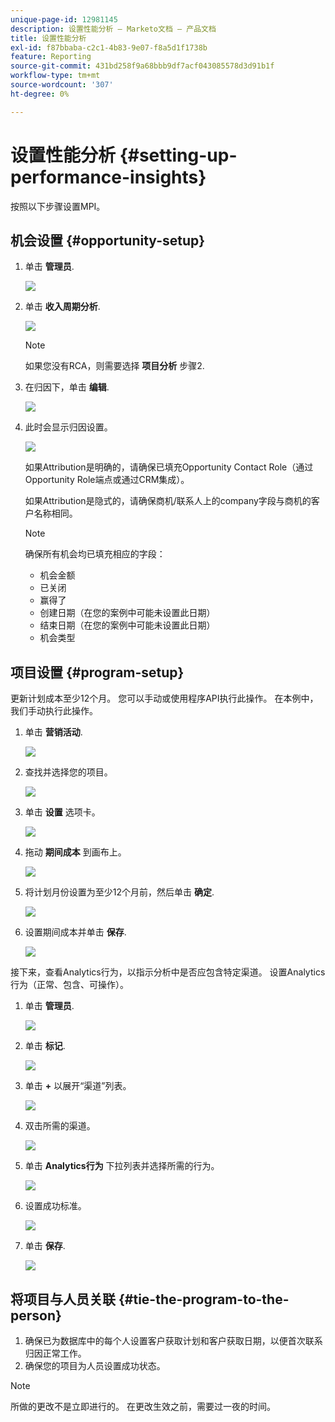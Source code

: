 ```yaml
---
unique-page-id: 12981145
description: 设置性能分析 — Marketo文档 — 产品文档
title: 设置性能分析
exl-id: f87bbaba-c2c1-4b83-9e07-f8a5d1f1738b
feature: Reporting
source-git-commit: 431bd258f9a68bbb9df7acf043085578d3d91b1f
workflow-type: tm+mt
source-wordcount: '307'
ht-degree: 0%

---
```


# 设置性能分析 {#setting-up-performance-insights}

按照以下步骤设置MPI。

## 机会设置 {#opportunity-setup}

1. 单击 **管理员**.

   ![](assets/admin.png)

1. 单击 **收入周期分析**.

   ![](assets/two-2.png)

   >[!NOTE]
   >
   >如果您没有RCA，则需要选择 **项目分析** 步骤2.

1. 在归因下，单击 **编辑**.

   ![](assets/three-1.png)

1. 此时会显示归因设置。

   ![](assets/four-2.png)

   如果Attribution是明确的，请确保已填充Opportunity Contact Role（通过Opportunity Role端点或通过CRM集成）。

   如果Attribution是隐式的，请确保商机/联系人上的company字段与商机的客户名称相同。

   >[!NOTE]
   >
   >确保所有机会均已填充相应的字段：
   >
   >* 机会金额
   >* 已关闭
   >* 赢得了
   >* 创建日期（在您的案例中可能未设置此日期）
   >* 结束日期（在您的案例中可能未设置此日期）
   >* 机会类型

## 项目设置 {#program-setup}

更新计划成本至少12个月。 您可以手动或使用程序API执行此操作。 在本例中，我们手动执行此操作。

1. 单击 **营销活动**.

   ![](assets/ma.png)

1. 查找并选择您的项目。

   ![](assets/select-program.png)

1. 单击 **设置** 选项卡。

   ![](assets/setup-tab.png)

1. 拖动 **期间成本** 到画布上。

   ![](assets/period-cost.png)

1. 将计划月份设置为至少12个月前，然后单击 **确定**.

   ![](assets/set-period.png)

1. 设置期间成本并单击 **保存**.

   ![](assets/set-cost.png)

接下来，查看Analytics行为，以指示分析中是否应包含特定渠道。 设置Analytics行为（正常、包含、可操作）。

1. 单击 **管理员**.

   ![](assets/admin.png)

1. 单击 **标记**.

   ![](assets/tags.png)

1. 单击 **+** 以展开“渠道”列表。

   ![](assets/channel.png)

1. 双击所需的渠道。

   ![](assets/channel-click.png)

1. 单击 **Analytics行为** 下拉列表并选择所需的行为。

   ![](assets/edit-channel.png)

1. 设置成功标准。

   ![](assets/success.png)

1. 单击 **保存**.

   ![](assets/save.png)

## 将项目与人员关联 {#tie-the-program-to-the-person}

1. 确保已为数据库中的每个人设置客户获取计划和客户获取日期，以便首次联系归因正常工作。
1. 确保您的项目为人员设置成功状态。

>[!NOTE]
>
>所做的更改不是立即进行的。 在更改生效之前，需要过一夜的时间。
